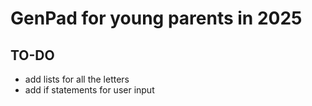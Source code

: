 # GenPad for young parents in 2025

## TO-DO
- add lists for all the letters
- add if statements for user input
